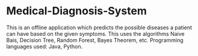 # Medical-Diagnosis-System
This is an offline application which predicts the possible diseases a patient can have based on the given symptoms. 
This uses the algorithms Naive Bais, Decision Tree, Random Forest, Bayes Theorem, etc. Programming languages used: Java, Python.

